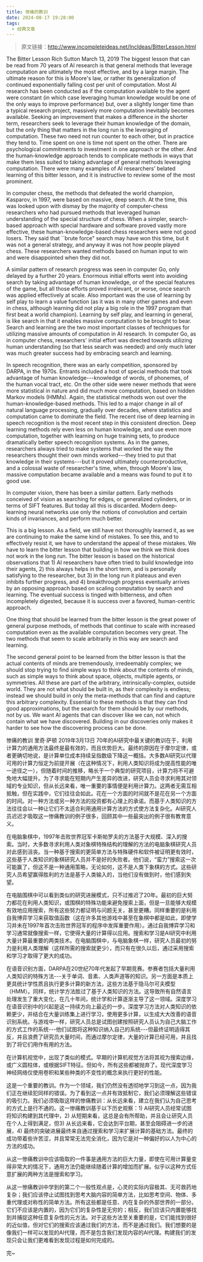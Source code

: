 ```yaml
---
title: 惨痛的教训
date: 2024-08-17 19:28:00
tags:
  - 经典文章
---
```


> 原文链接：http://www.incompleteideas.net/IncIdeas/BitterLesson.html

The Bitter Lesson
Rich Sutton
March 13, 2019
The biggest lesson that can be read from 70 years of AI research is that general methods that leverage computation are ultimately the most effective, and by a large margin. The ultimate reason for this is Moore's law, or rather its generalization of continued exponentially falling cost per unit of computation. Most AI research has been conducted as if the computation available to the agent were constant (in which case leveraging human knowledge would be one of the only ways to improve performance) but, over a slightly longer time than a typical research project, massively more computation inevitably becomes available. Seeking an improvement that makes a difference in the shorter term, researchers seek to leverage their human knowledge of the domain, but the only thing that matters in the long run is the leveraging of computation. These two need not run counter to each other, but in practice they tend to. Time spent on one is time not spent on the other. There are psychological commitments to investment in one approach or the other. And the human-knowledge approach tends to complicate methods in ways that make them less suited to taking advantage of general methods leveraging computation.  There were many examples of AI researchers' belated learning of this bitter lesson, and it is instructive to review some of the most prominent.

In computer chess, the methods that defeated the world champion, Kasparov, in 1997, were based on massive, deep search. At the time, this was looked upon with dismay by the majority of computer-chess researchers who had pursued methods that leveraged human understanding of the special structure of chess. When a simpler, search-based approach with special hardware and software proved vastly more effective, these human-knowledge-based chess researchers were not good losers. They said that ``brute force" search may have won this time, but it was not a general strategy, and anyway it was not how people played chess. These researchers wanted methods based on human input to win and were disappointed when they did not.

A similar pattern of research progress was seen in computer Go, only delayed by a further 20 years. Enormous initial efforts went into avoiding search by taking advantage of human knowledge, or of the special features of the game, but all those efforts proved irrelevant, or worse, once search was applied effectively at scale. Also important was the use of learning by self play to learn a value function (as it was in many other games and even in chess, although learning did not play a big role in the 1997 program that first beat a world champion). Learning by self play, and learning in general, is like search in that it enables massive computation to be brought to bear. Search and learning are the two most important classes of techniques for utilizing massive amounts of computation in AI research. In computer Go, as in computer chess, researchers' initial effort was directed towards utilizing human understanding (so that less search was needed) and only much later was much greater success had by embracing search and learning.

In speech recognition, there was an early competition, sponsored by DARPA, in the 1970s. Entrants included a host of special methods that took advantage of human knowledge---knowledge of words, of phonemes, of the human vocal tract, etc. On the other side were newer methods that were more statistical in nature and did much more computation, based on hidden Markov models (HMMs). Again, the statistical methods won out over the human-knowledge-based methods. This led to a major change in all of natural language processing, gradually over decades, where statistics and computation came to dominate the field. The recent rise of deep learning in speech recognition is the most recent step in this consistent direction. Deep learning methods rely even less on human knowledge, and use even more computation, together with learning on huge training sets, to produce dramatically better speech recognition systems. As in the games, researchers always tried to make systems that worked the way the researchers thought their own minds worked---they tried to put that knowledge in their systems---but it proved ultimately counterproductive, and a colossal waste of researcher's time, when, through Moore's law, massive computation became available and a means was found to put it to good use.

In computer vision, there has been a similar pattern. Early methods conceived of vision as searching for edges, or generalized cylinders, or in terms of SIFT features. But today all this is discarded. Modern deep-learning neural networks use only the notions of convolution and certain kinds of invariances, and perform much better.

This is a big lesson. As a field, we still have not thoroughly learned it, as we are continuing to make the same kind of mistakes. To see this, and to effectively resist it, we have to understand the appeal of these mistakes. We have to learn the bitter lesson that building in how we think we think does not work in the long run. The bitter lesson is based on the historical observations that 1) AI researchers have often tried to build knowledge into their agents, 2) this always helps in the short term, and is personally satisfying to the researcher, but 3) in the long run it plateaus and even inhibits further progress, and 4) breakthrough progress eventually arrives by an opposing approach based on scaling computation by search and learning. The eventual success is tinged with bitterness, and often incompletely digested, because it is success over a favored, human-centric approach.

One thing that should be learned from the bitter lesson is the great power of general purpose methods, of methods that continue to scale with increased computation even as the available computation becomes very great. The two methods that seem to scale arbitrarily in this way are search and learning.

The second general point to be learned from the bitter lesson is that the actual contents of minds are tremendously, irredeemably complex; we should stop trying to find simple ways to think about the contents of minds, such as simple ways to think about space, objects, multiple agents, or symmetries. All these are part of the arbitrary, intrinsically-complex, outside world. They are not what should be built in, as their complexity is endless; instead we should build in only the meta-methods that can find and capture this arbitrary complexity. Essential to these methods is that they can find good approximations, but the search for them should be by our methods, not by us. We want AI agents that can discover like we can, not which contain what we have discovered. Building in our discoveries only makes it harder to see how the discovering process can be done.

惨痛的教训
里奇·萨顿
2019年3月13日
70年的AI研究中最关键的教训在于，利用计算力的通用方法最终是最有效的，而且优势巨大。最终的原因在于摩尔定律，或者更确切地说，是计算单位成本持续呈指数级下降这一概括。大多数AI研究以代理可用的计算力恒定为前提开展（在这种情况下，利用人类知识将成为提高性能的唯一途径之一），但随着时间的推移，略长于一个典型的研究项目，计算力将不可避免地大幅提升。为了寻求能在短期内产生差异的改进，研究人员会寻求利用其对领域的专业知识，但从长远来看，唯一重要的事情便是利用计算力。这两者无需互相抵触，但在实践中，它们往往会如此。花在一个方面的时间就不是花在另一个方面的时间。对一种方法或另一种方法的投资都有心理上的承诺。而基于人类知识的方法往往会以一种让它们不太适合利用通用计算方法的方式使方法复杂化。AI研究人员迟迟才吸取这一惨痛教训的例子很多，回顾其中一些最突出的例子很有教育意义。

在电脑象棋中，1997年击败世界冠军卡斯帕罗夫的方法基于大规模、深入的搜索。当时，大多数寻求利用人类对象棋特殊结构的理解的方法的电脑象棋研究人员对此感到沮丧。当一种基于搜索的更简单方法与特殊硬件和软件被证明更有效时，这些基于人类知识的象棋研究人员并不是好的失败者。他们说，“蛮力”搜索这一次可能赢了，但这不是一种通用策略，无论如何，这不是人类下象棋的方式。这些研究人员希望赢得胜利的方法是基于人类输入的，当他们没有做到时，他们感到失望。

在电脑围棋中可以看到类似的研究进展模式，只不过推迟了20年。最初的巨大努力都花在利用人类知识，或围棋的特殊功能来避免搜索上面，但是一旦能够大规模有效地应用搜索，所有这些努力都证明与问题无关，甚至更糟。同样重要的是利用自我博弈学习来获取值函数（这在许多其他游戏中甚至在象棋中都是如此，即使学习并未在1997年首次击败世界冠军的程序中发挥重要作用）。通过自我博弈学习和学习通常就像搜索一样，它使得大量的计算得以应用。搜索和学习是AI研究中利用大量计算最重要的两类技术。在电脑围棋中，与电脑象棋一样，研究人员最初的努力是利用人类理解（这样所需的搜索就更少），而只有在很久以后，通过采用搜索和学习才取得了更大的成功。

在语音识别方面，DARPA在20世纪70年代发起了早期竞赛。参赛者包括大量利用人类知识的特殊方法---关于单词、音素、人类声道等的知识。另一方面是本质上更具统计学性质且执行更多计算的新方法，这些方法基于隐马尔可夫模型（HMM）。同样，统计学方法胜过了基于人类知识的方法。这导致所有自然语言处理发生了重大变化，在几十年间，统计学和计算逐渐主导了这一领域。深度学习在语音识别中的兴起是这一持续方向上最近的一步。深度学习方法对人类知识的依赖更少，并结合在大量训练集上进行学习，使用更多计算，以生成大大改善的语音识别系统。与游戏中一样，研究人员总是试图创建按照研究人员认为自己大脑工作的方式工作的系统---他们试图将这种知识纳入自己的系统---但最终证明适得其反，并且浪费了研究员大量时间，而通过摩尔定律，大量的计算已经可用，并且找到了将它们用作有用的方法。

在计算机视觉中，出现了类似的模式。早期的计算机视觉方法将其视为搜索边缘，或广义圆柱体，或根据SIFT特征。但如今，所有这些都被抛弃了。现代深度学习神经网络仅使用卷积和某些种类的不变性的概念来执行更好的性能。

这是一个重要的教训。作为一个领域，我们仍然没有透彻地学习到这一点，因为我们正在继续犯同样的错误。为了看到这一点并有效抵制它，我们必须理解这些错误的吸引力。我们必须吸取这样的惨痛教训：从长远来看，建立在我们认为自己思考的方式上是行不通的。这一惨痛教训基于以下历史观察：1) AI研究人员经常试图将知识构建到其代理中，2) 从短期来看，这总是会有所帮助，并且会让研究人员在个人上得到满足，但3) 从长远来看，它会达到平台期，甚至会阻碍进一步的进展，4) 最终的突破进展最终来自通过搜索和学习来扩展计算的基础方法。最终的成功带着些许苦涩，并且常常无法完全消化，因为它是对一种偏好的以人为中心的方法的成功。

从这一惨痛教训中应该吸取的一件事是通用方法的巨大力量，即使在可用计算量变得非常大的情况下，通用方法仍能继续随着计算的增加而扩展。似乎以这种方式任意扩展的两种方法是搜索和学习。

从这一惨痛教训中学到的第二个一般性观点是，心灵的实际内容极其、无可救药地复杂；我们应该停止试图找到思考大脑内容的简单方法，比如思考空间、物体、多重代理或对称性的简单方法。所有这些都是任意、内在复杂的外部世界的一部分。它们不应该是内置的，因为它们的复杂性是无穷的；相反，我们应该只内置能够找到并捕捉这种任意复杂性的元方法。对于这些方法至关重要的是，它们能找到很好的近似值，但对它们的搜索应该通过我们的方法，而不是通过我们。我们想要的是像我们一样可以发现的AI代理，而不是包含我们发现内容的AI代理。构建我们的发现只会让我们更难看到发现过程是如何完成的。

完~
